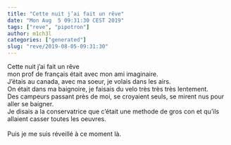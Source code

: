```yaml
---
title: "Cette nuit j’ai fait un rêve"
date: "Mon Aug  5 09:31:30 CEST 2019"
tags: ["reve", "pipotron"]
author: m1ch3l
categories: ["generated"]
slug: "reve/2019-08-05-09:31:30"
---
```


Cette nuit j’ai fait un rêve<br>
mon prof de français était avec mon ami imaginaire.<br>
J’étais au canada, avec ma soeur, je volais dans les airs.<br>
On était dans ma baignoire, je faisais du velo très très très lentement.<br>
Des campeurs passant près de moi, se croyaient seuls, se mirent nus pour aller se baigner.<br>
Je disais a la conservatrice que c’était une methode de gros con et qu’ils allaient casser toutes les oeuvres.<br>
<br>
Puis je me suis réveillé à ce moment là.<br>
<br>

